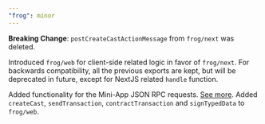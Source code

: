 ```yaml
---
"frog": minor
---
```


**Breaking Change**: `postCreateCastActionMessage` from `frog/next` was deleted.

Introduced `frog/web` for client-side related logic in favor of `frog/next`.
For backwards compatibility, all the previous exports are kept, but will be
deprecated in future, except for NextJS related `handle` function.

Added functionality for the Mini-App JSON RPC requests. [See more](https://warpcast.notion.site/Miniapp-Transactions-1216a6c0c10180b7b9f4eec58ec51e55).
Added `createCast`, `sendTransaction`, `contractTransaction` and `signTypedData` to `frog/web`.

